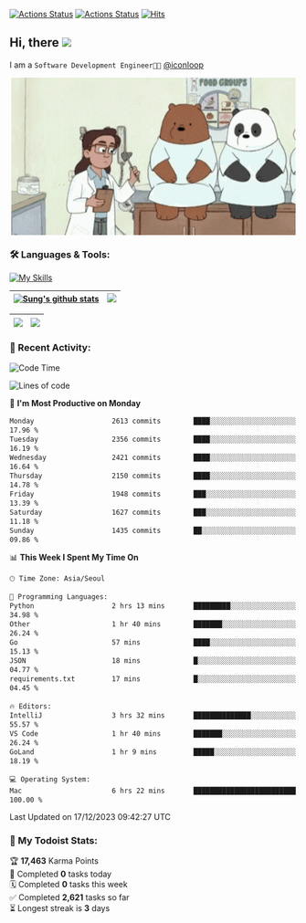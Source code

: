 
[![Actions Status](https://github.com/ddok2/ddok2/workflows/Todoist%20Readme/badge.svg)](https://github.com/ddok2/ddok2/actions)
[![Actions Status](https://github.com/ddok2/ddok2/workflows/wakatime-stats/badge.svg)](https://github.com/ddok2/ddok2/actions)
[![Hits](https://hits.seeyoufarm.com/api/count/incr/badge.svg?url=https%3A%2F%2Fgithub.com%2Fddok2&count_bg=%23FF9595&title_bg=%23555555&icon=github.svg&icon_color=%23FFFFFF&title=hits&edge_flat=false)](https://hits.seeyoufarm.com)

<!-- ![visitors](https://visitor-badge.laobi.icu/badge?page_id=ddok2.ddok2) -->
## Hi, there <img src="https://raw.githubusercontent.com/MartinHeinz/MartinHeinz/master/wave.gif" width="3%">

I am a `Software Development Engineer🧑‍💻` [@iconloop](https://github.com/iconloop)


<p align="center">
    <img align="center" alt="GIF" src="img/debugging.gif" />
</p>


### 🛠 Languages & Tools:

[![My Skills](https://skillicons.dev/icons?i=go,js,ts,py,express,react,svelte,jquery,pug,mongodb,mysql,redis,aws,docker,kubernetes)](https://skillicons.dev)


| <a href="https://github-readme-stats.vercel.app/api?username=ddok2&show_icons=true&include_all_commits=true&count_private=true&theme=buefy&hide_border=true"><img align="center" src="https://github-readme-stats.vercel.app/api?username=ddok2&show_icons=true&include_all_commits=true&count_private=true&theme=buefy&hide_border=true" alt="Sung's github stats" /></a> | <a href="https://github.com/ddok2"><img src="http://github-readme-streak-stats.herokuapp.com?user=ddok2&hide_border=true" /></a> |
| ------------- |------------- |


| <a href="https://github.com/ddok2"><img align="center" src="https://github-readme-stats.vercel.app/api/top-langs/?username=ddok2&theme=buefy&hide=html,css&hide_border=true" /></a> | <a href="https://github.com/ddok2"><img align="center" src="https://activity-graph.herokuapp.com/graph?username=ddok2&theme=github&hide_border=true" height="250" /></a> |
| ------------- |--------------------------------------------------------------------------------------------------------------------------------------------------------------------------|


<!-- <details open>
    <summary>📈 My GitHub Stats</summary>
    <p align="center">
        <a href="https://github.com/ddok2">
            <img align="center" src="https://github-readme-stats.vercel.app/api?username=ddok2&show_icons=true&include_all_commits=true&count_private=true&theme=buefy&hide_border=true" alt="Sung's github stats" />
        </a>
    </p>
</details>
<details>
    <summary>💬 Top Languages</summary>
    <p align="center"> 
        <a href="https://github.com/ddok2">
            <img align="center" src="https://github-readme-stats.vercel.app/api/top-langs/?username=ddok2&layout=compact&theme=buefy&hide=html,css&hide_border=true" />
        </a>
    </p>
</details> -->


### 🌈 Recent Activity:
<!--START_SECTION:waka-->
![Code Time](http://img.shields.io/badge/Code%20Time-2%2C375%20hrs%2024%20mins-blue)

![Lines of code](https://img.shields.io/badge/From%20Hello%20World%20I%27ve%20Written-11.5%20million%20lines%20of%20code-blue)

📅 **I'm Most Productive on Monday** 

```text
Monday                   2613 commits        ████░░░░░░░░░░░░░░░░░░░░░   17.96 % 
Tuesday                  2356 commits        ████░░░░░░░░░░░░░░░░░░░░░   16.19 % 
Wednesday                2421 commits        ████░░░░░░░░░░░░░░░░░░░░░   16.64 % 
Thursday                 2150 commits        ████░░░░░░░░░░░░░░░░░░░░░   14.78 % 
Friday                   1948 commits        ███░░░░░░░░░░░░░░░░░░░░░░   13.39 % 
Saturday                 1627 commits        ███░░░░░░░░░░░░░░░░░░░░░░   11.18 % 
Sunday                   1435 commits        ██░░░░░░░░░░░░░░░░░░░░░░░   09.86 % 
```


📊 **This Week I Spent My Time On** 

```text
🕑︎ Time Zone: Asia/Seoul

💬 Programming Languages: 
Python                   2 hrs 13 mins       █████████░░░░░░░░░░░░░░░░   34.98 % 
Other                    1 hr 40 mins        ███████░░░░░░░░░░░░░░░░░░   26.24 % 
Go                       57 mins             ████░░░░░░░░░░░░░░░░░░░░░   15.13 % 
JSON                     18 mins             █░░░░░░░░░░░░░░░░░░░░░░░░   04.77 % 
requirements.txt         17 mins             █░░░░░░░░░░░░░░░░░░░░░░░░   04.45 % 

🔥 Editors: 
IntelliJ                 3 hrs 32 mins       ██████████████░░░░░░░░░░░   55.57 % 
VS Code                  1 hr 40 mins        ███████░░░░░░░░░░░░░░░░░░   26.24 % 
GoLand                   1 hr 9 mins         █████░░░░░░░░░░░░░░░░░░░░   18.19 % 

💻 Operating System: 
Mac                      6 hrs 22 mins       █████████████████████████   100.00 % 
```


 Last Updated on 17/12/2023 09:42:27 UTC
<!--END_SECTION:waka-->

### 🚧 My Todoist Stats:
<!-- TODO-IST:START -->
🏆  **17,463** Karma Points           
🌸  Completed **0** tasks today           
🗓  Completed **0** tasks this week           
✅  Completed **2,621** tasks so far           
⏳  Longest streak is **3** days
<!-- TODO-IST:END -->

